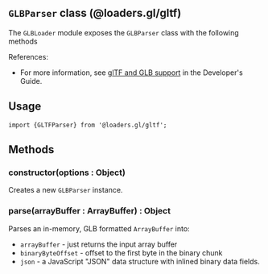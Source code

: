 ## `GLBParser` class (@loaders.gl/gltf)

The `GLBLoader` module exposes the `GLBParser` class with the following methods

References:
* For more information, see [glTF and GLB support]() in the Developer's Guide.


## Usage

```
import {GLTFParser} from '@loaders.gl/gltf';
```


## Methods

### constructor(options : Object)

Creates a new `GLBParser` instance.

### parse(arrayBuffer : ArrayBuffer) : Object

Parses an in-memory, GLB formatted `ArrayBuffer` into:

* `arrayBuffer` - just returns the input array buffer
* `binaryByteOffset` - offset to the first byte in the binary chunk
* `json` - a JavaScript "JSON" data structure with inlined binary data fields.



